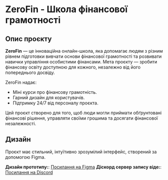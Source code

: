 # ZeroFin - Школа фінансової грамотності

## Опис проєкту

**ZeroFin** — це інноваційна онлайн-школа, яка допомагає людям з різним рівнем підготовки вивчати основи фінансової грамотності та розвивати навички управління особистими фінансами. Мета проєкту — зробити фінансову освіту доступною для кожного, незалежно від його попереднього досвіду.

ZeroFin надає:
- Міні курси про фінансову грамотність.
- Гарний дизайн для користувачів.
- Підтримку 24/7 від персоналу проєкта.

Цей проєкт створено для того, щоб люди могли приймати обґрунтовані фінансові рішення, управляти своїми грошима та досягати фінансової незалежності.

## Дизайн

Проєкт має стильний, інтуїтивно зрозумілий інтерфейс, створений за допомогою Figma.

**Дизайн прототипу:**: [Посилання на Figma](https://www.figma.com/design/0ctL92uT3ZyKbJE2nylNE5/ZeroFin?node-id=0-1&t=aTj7MzHhT5OMTu1W-1)
**Діскорд сервер запису віде:**: [Посилання на Discord](https://discord.com/invite/myt4ENEt5k)
